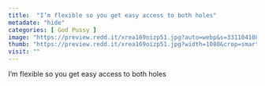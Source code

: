 ```yaml
---
title:  "I’m flexible so you get easy access to both holes"
metadate: "hide"
categories: [ God Pussy ]
image: "https://preview.redd.it/xrea169oizp51.jpg?auto=webp&s=331104108e32b5482d54c4f605b34f7ff8dd8e88"
thumb: "https://preview.redd.it/xrea169oizp51.jpg?width=1080&crop=smart&auto=webp&s=b2c849db6d03035007486c5b7afc021b101fd1f2"
visit: ""
---
```

I’m flexible so you get easy access to both holes
